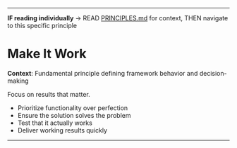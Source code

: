 
---

**IF reading individually** → READ [PRINCIPLES.md](../PRINCIPLES.md#work-approach) for context, THEN navigate to this specific principle


# Make It Work

**Context**: Fundamental principle defining framework behavior and decision-making



Focus on results that matter.

- Prioritize functionality over perfection
- Ensure the solution solves the problem
- Test that it actually works
- Deliver working results quickly

---
